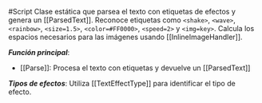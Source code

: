 #Script
Clase estática que parsea el texto con etiquetas de efectos y genera un [[ParsedText]]. Reconoce etiquetas como `<shake>`, `<wave>`, `<rainbow>`, `<size=1.5>`, `<color=#FF0000>`, `<speed=2>` y `<img=key>`. Calcula los espacios necesarios para las imágenes usando [[InlineImageHandler]].

**_Función principal_**:

- [[Parse]]: Procesa el texto con etiquetas y devuelve un [[ParsedText]]

**_Tipos de efectos_**: Utiliza [[TextEffectType]] para identificar el tipo de efecto.